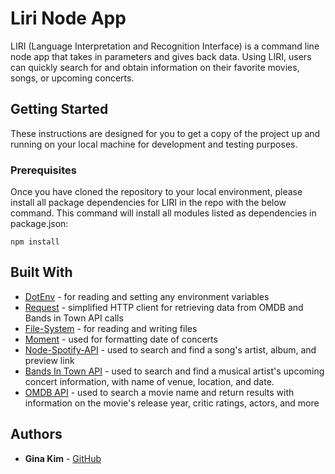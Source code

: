 # Liri Node App

LIRI (Language Interpretation and Recognition Interface) is a command line node app that takes in parameters and gives back data. Using LIRI, users can quickly search for and obtain information on their favorite movies, songs, or upcoming concerts.

## Getting Started

These instructions are designed for you to get a copy of the project up and running on your local machine for development and testing purposes.

### Prerequisites

Once you have cloned the repository to your local environment, please install all package dependencies for LIRI in the repo with the below command. This command will install all modules listed as dependencies in package.json:

```
npm install
```

## Built With

* [DotEnv](https://www.npmjs.com/package/dotenv) - for reading and setting any environment variables
* [Request](https://www.npmjs.com/package/request) - simplified HTTP client for retrieving data from OMDB and Bands in Town API calls
* [File-System](https://www.npmjs.com/package/file-system) - for reading and writing files
* [Moment](https://www.npmjs.com/package/moment) - used for formatting date of concerts
* [Node-Spotify-API](https://www.npmjs.com/package/node-spotify-api) - used to search and find a song's artist, album, and preview link 
* [Bands In Town API](http://www.artists.bandsintown.com/bandsintown-api) - used to search and find a musical artist's upcoming concert information, with name of venue, location, and date. 
* [OMDB API](https://www.npmjs.com/package/omdb) - used to search a movie name and return results with information on the movie's release year, critic ratings, actors, and more




## Authors

* **Gina Kim** - [GitHub](https://github.com/GHK15)
